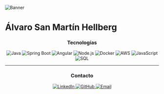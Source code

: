 ![Banner](https://i.imgur.com/9X5j3Qh.png)

# Álvaro San Martín Hellberg

<div align="center">
  <h3>Tecnologías</h3>
  <img src="https://img.shields.io/badge/Java-ED8B00?logo=java&logoColor=white" alt="Java" />
  <img src="https://img.shields.io/badge/Spring_Boot-6DB33F?logo=spring&logoColor=white" alt="Spring Boot" />
  <img src="https://img.shields.io/badge/Angular-DD0031?logo=angular&logoColor=white" alt="Angular" />
  <img src="https://img.shields.io/badge/Node.js-339933?logo=node.js&logoColor=white" alt="Node.js" />
  <img src="https://img.shields.io/badge/Docker-2496ED?logo=docker&logoColor=white" alt="Docker" />
  <img src="https://img.shields.io/badge/AWS-232F3E?logo=amazon-aws&logoColor=white" alt="AWS" />
  <img src="https://img.shields.io/badge/JavaScript-F7DF1E?logo=javascript&logoColor=black" alt="JavaScript" />
  <img src="https://img.shields.io/badge/SQL-4479A1?logo=postgresql&logoColor=white" alt="SQL" />
</div>

---

<div align="center">
  <h3>Contacto</h3>
  <a href="https://linkedin.com/in/sanmartinalvaro">
    <img src="https://img.shields.io/badge/LinkedIn-0A66C2?logo=linkedin&logoColor=white" alt="LinkedIn" />
  </a>
  <a href="https://github.com/alvarosanmartinh">
    <img src="https://img.shields.io/badge/GitHub-181717?logo=github&logoColor=white" alt="GitHub" />
  </a>
  <a href="mailto:alvaro.sanmartinh@gmail.com">
    <img src="https://img.shields.io/badge/Email-D14836?logo=gmail&logoColor=white" alt="Email" />
  </a>
</div>
